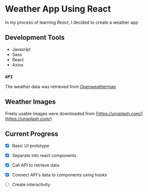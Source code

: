 # Weather App Using React

In my process of learning *React*, I decided to create a weather app

## Development Tools

* Javasript
* Sass
* React
* Axios

### `API`

The weather data was retrieved from [Openweathermap]( http://openweathermap.org/)

## Weather Images
Freely usable images were downloaded from [https://unsplash.com/](https://unsplash.com/)

## Current Progress
- [x] Basic UI prototype
- [x] Separate into react components
- [x] Call API to retrieve data
- [x] Connect API's data to components using hooks
- [ ] Create interactivity

